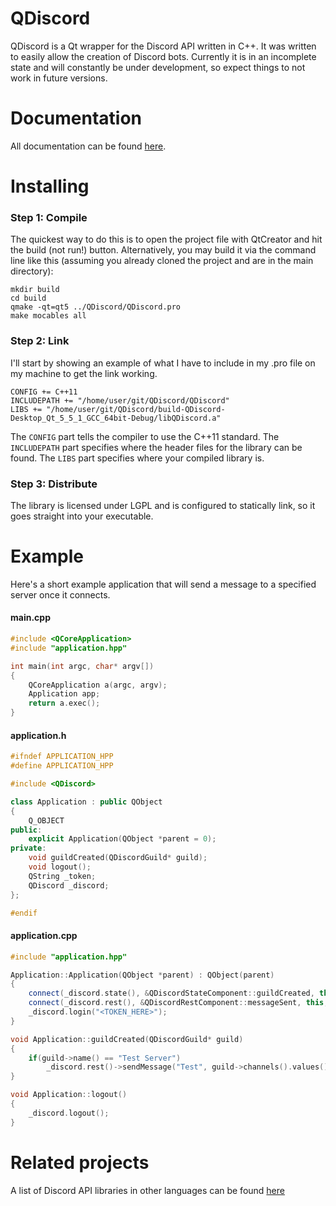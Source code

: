 # QDiscord

QDiscord is a Qt wrapper for the Discord API written in C++.
It was written to easily allow the creation of Discord bots.
Currently it is in an incomplete state and will constantly be under development, so expect things to not work in future versions.

# Documentation

All documentation can be found [here](http://george99g.github.io/QDiscord).

# Installing

### Step 1: Compile

The quickest way to do this is to open the project file with QtCreator and hit the build (not run!) button.
Alternatively, you may build it via the command line like this (assuming you already cloned the project and are in the main directory):
```
mkdir build
cd build
qmake -qt=qt5 ../QDiscord/QDiscord.pro
make mocables all
```

### Step 2: Link

I'll start by showing an example of what I have to include in my .pro file on my machine to get the link working.
```
CONFIG += C++11
INCLUDEPATH += "/home/user/git/QDiscord/QDiscord"
LIBS += "/home/user/git/QDiscord/build-QDiscord-Desktop_Qt_5_5_1_GCC_64bit-Debug/libQDiscord.a"
```

The `CONFIG` part tells the compiler to use the C++11 standard.
The `INCLUDEPATH` part specifies where the header files for the library can be found.
The `LIBS` part specifies where your compiled library is.

### Step 3: Distribute

The library is licensed under LGPL and is configured to statically link, so it goes straight into your executable.

# Example

Here's a short example application that will send a message to a specified server once it connects.
#### main.cpp
```cpp
#include <QCoreApplication>
#include "application.hpp"

int main(int argc, char* argv[])
{
    QCoreApplication a(argc, argv);
    Application app;
    return a.exec();
}
```
#### application.h
```cpp
#ifndef APPLICATION_HPP
#define APPLICATION_HPP

#include <QDiscord>

class Application : public QObject
{
    Q_OBJECT
public:
    explicit Application(QObject *parent = 0);
private:
    void guildCreated(QDiscordGuild* guild);
    void logout();
    QString _token;
    QDiscord _discord;
};

#endif
```
#### application.cpp
```cpp
#include "application.hpp"

Application::Application(QObject *parent) : QObject(parent)
{
    connect(_discord.state(), &QDiscordStateComponent::guildCreated, this, &Application::guildCreated);
    connect(_discord.rest(), &QDiscordRestComponent::messageSent, this, &Application::logout);
    _discord.login("<TOKEN_HERE>");
}

void Application::guildCreated(QDiscordGuild* guild)
{
    if(guild->name() == "Test Server")
        _discord.rest()->sendMessage("Test", guild->channels().values()[0]);
}

void Application::logout()
{
    _discord.logout();
}
```
# Related projects
A list of Discord API libraries in other languages can be found [here](https://discordapi.com/unofficial/libs.html)
